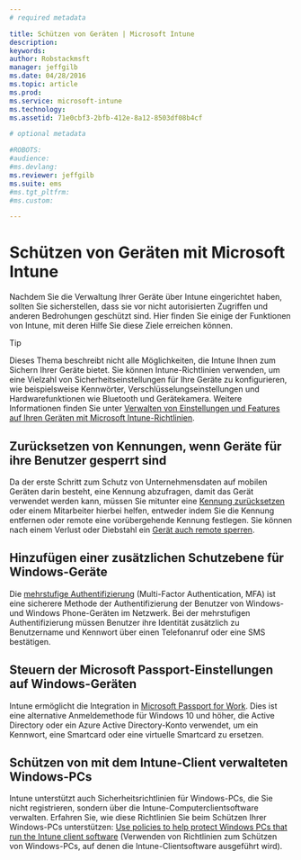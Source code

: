 ```yaml
---
# required metadata

title: Schützen von Geräten | Microsoft Intune
description:
keywords:
author: Robstackmsft
manager: jeffgilb
ms.date: 04/28/2016
ms.topic: article
ms.prod:
ms.service: microsoft-intune
ms.technology:
ms.assetid: 71e0cbf3-2bfb-412e-8a12-8503df08b4cf

# optional metadata

#ROBOTS:
#audience:
#ms.devlang:
ms.reviewer: jeffgilb
ms.suite: ems
#ms.tgt_pltfrm:
#ms.custom:

---
```


# Schützen von Geräten mit Microsoft Intune
Nachdem Sie die Verwaltung Ihrer Geräte über Intune eingerichtet haben, sollten Sie sicherstellen, dass sie vor nicht autorisierten Zugriffen und anderen Bedrohungen geschützt sind. Hier finden Sie einige der Funktionen von Intune, mit deren Hilfe Sie diese Ziele erreichen können.

> [!TIP]
> Dieses Thema beschreibt nicht alle Möglichkeiten, die Intune Ihnen zum Sichern Ihrer Geräte bietet. Sie können Intune-Richtlinien verwenden, um eine Vielzahl von Sicherheitseinstellungen für Ihre Geräte zu konfigurieren, wie beispielsweise Kennwörter, Verschlüsselungseinstellungen und Hardwarefunktionen wie Bluetooth und Gerätekamera. Weitere Informationen finden Sie unter [Verwalten von Einstellungen und Features auf Ihren Geräten mit Microsoft Intune-Richtlinien](manage-settings-and-features-on-your-devices-with-microsoft-intune-policies.md).

## Zurücksetzen von Kennungen, wenn Geräte für ihre Benutzer gesperrt sind
Da der erste Schritt zum Schutz von Unternehmensdaten auf mobilen Geräten darin besteht, eine Kennung abzufragen, damit das Gerät verwendet werden kann, müssen Sie mitunter eine [Kennung zurücksetzen](use-remote-lock-and-passcode-reset-in-microsoft-intune.md) oder einem Mitarbeiter hierbei helfen, entweder indem Sie die Kennung entfernen oder remote eine vorübergehende Kennung festlegen. Sie können nach einem Verlust oder Diebstahl ein [Gerät auch remote sperren](use-remote-lock-and-passcode-reset-in-microsoft-intune.md).

## Hinzufügen einer zusätzlichen Schutzebene für Windows-Geräte
Die [mehrstufige Authentifizierung](protect-windows-devices-with-multi-factor-authentication.md) (Multi-Factor Authentication, MFA) ist eine sicherere Methode der Authentifizierung der Benutzer von Windows- und Windows Phone-Geräten im Netzwerk.  Bei der mehrstufigen Authentifizierung müssen Benutzer ihre Identität zusätzlich zu Benutzername und Kennwort über einen Telefonanruf oder eine SMS bestätigen.

## Steuern der Microsoft Passport-Einstellungen auf Windows-Geräten
Intune ermöglicht die Integration in [Microsoft Passport for Work](control-microsoft-passport-settings-on-devices-with-microsoft-intune.md). Dies ist eine alternative Anmeldemethode für Windows 10 und höher, die Active Directory oder ein Azure Active Directory-Konto verwendet, um ein Kennwort, eine Smartcard oder eine virtuelle Smartcard zu ersetzen.

## Schützen von mit dem Intune-Client verwalteten Windows-PCs
Intune unterstützt auch Sicherheitsrichtlinien für Windows-PCs, die Sie nicht registrieren, sondern über die Intune-Computerclientsoftware verwalten. Erfahren Sie, wie diese Richtlinien Sie beim Schützen Ihrer Windows-PCs unterstützen: [Use policies to help protect Windows PCs that run the Intune client software](policies-to-protect-windows-pcs-in-microsoft-intune.md) (Verwenden von Richtlinien zum Schützen von Windows-PCs, auf denen die Intune-Clientsoftware ausgeführt wird).


<!--HONumber=May16_HO2-->


